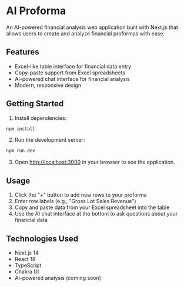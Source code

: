 # AI Proforma

An AI-powered financial analysis web application built with Next.js that allows users to create and analyze financial proformas with ease.

## Features

- Excel-like table interface for financial data entry
- Copy-paste support from Excel spreadsheets
- AI-powered chat interface for financial analysis
- Modern, responsive design

## Getting Started

1. Install dependencies:
```bash
npm install
```

2. Run the development server:
```bash
npm run dev
```

3. Open [http://localhost:3000](http://localhost:3000) in your browser to see the application.

## Usage

1. Click the "+" button to add new rows to your proforma
2. Enter row labels (e.g., "Gross Lot Sales Revenue")
3. Copy and paste data from your Excel spreadsheet into the table
4. Use the AI chat interface at the bottom to ask questions about your financial data

## Technologies Used

- Next.js 14
- React 18
- TypeScript
- Chakra UI
- AI-powered analysis (coming soon)
